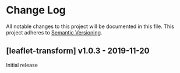 # Change Log

All notable changes to this project will be documented in this file.
This project adheres to [Semantic Versioning](http://semver.org/).

## [leaflet-transform] v1.0.3 - 2019-11-20

Initial release
